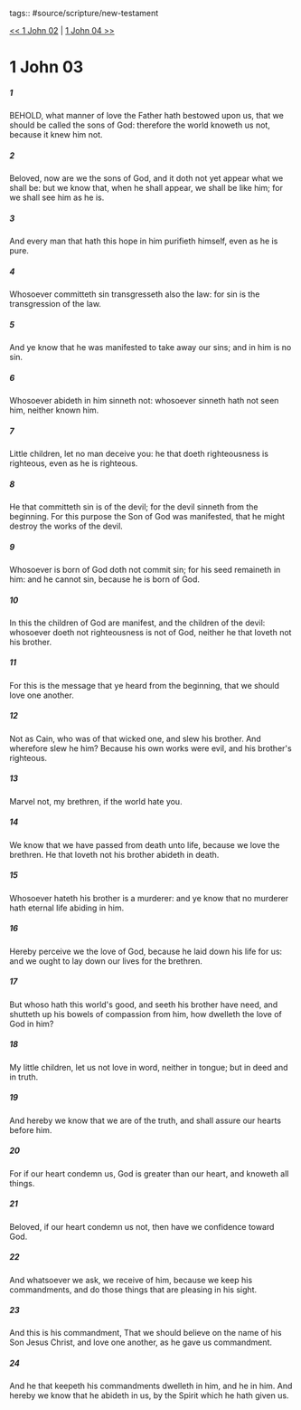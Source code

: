 tags:: #source/scripture/new-testament

[<< 1 John 02](/New_Testament/23_1_John/1_John_02.md) | [1 John 04 >>](/New_Testament/23_1_John/1_John_04.md)

# 1 John 03

##### 1

BEHOLD, what manner of love the Father hath bestowed upon us, that we should be called the sons of God: therefore the world knoweth us not, because it knew him not.

##### 2

Beloved, now are we the sons of God, and it doth not yet appear what we shall be: but we know that, when he shall appear, we shall be like him; for we shall see him as he is.

##### 3

And every man that hath this hope in him purifieth himself, even as he is pure.

##### 4

Whosoever committeth sin transgresseth also the law: for sin is the transgression of the law.

##### 5

And ye know that he was manifested to take away our sins; and in him is no sin.

##### 6

Whosoever abideth in him sinneth not: whosoever sinneth hath not seen him, neither known him.

##### 7

Little children, let no man deceive you: he that doeth righteousness is righteous, even as he is righteous.

##### 8

He that committeth sin is of the devil; for the devil sinneth from the beginning. For this purpose the Son of God was manifested, that he might destroy the works of the devil.

##### 9

Whosoever is born of God doth not commit sin; for his seed remaineth in him: and he cannot sin, because he is born of God.

##### 10

In this the children of God are manifest, and the children of the devil: whosoever doeth not righteousness is not of God, neither he that loveth not his brother.

##### 11

For this is the message that ye heard from the beginning, that we should love one another.

##### 12

Not as Cain, who was of that wicked one, and slew his brother. And wherefore slew he him? Because his own works were evil, and his brother's righteous.

##### 13

Marvel not, my brethren, if the world hate you.

##### 14

We know that we have passed from death unto life, because we love the brethren. He that loveth not his brother abideth in death.

##### 15

Whosoever hateth his brother is a murderer: and ye know that no murderer hath eternal life abiding in him.

##### 16

Hereby perceive we the love of God, because he laid down his life for us: and we ought to lay down our lives for the brethren.

##### 17

But whoso hath this world's good, and seeth his brother have need, and shutteth up his bowels of compassion from him, how dwelleth the love of God in him?

##### 18

My little children, let us not love in word, neither in tongue; but in deed and in truth.

##### 19

And hereby we know that we are of the truth, and shall assure our hearts before him.

##### 20

For if our heart condemn us, God is greater than our heart, and knoweth all things.

##### 21

Beloved, if our heart condemn us not, then have we confidence toward God.

##### 22

And whatsoever we ask, we receive of him, because we keep his commandments, and do those things that are pleasing in his sight.

##### 23

And this is his commandment, That we should believe on the name of his Son Jesus Christ, and love one another, as he gave us commandment.

##### 24

And he that keepeth his commandments dwelleth in him, and he in him. And hereby we know that he abideth in us, by the Spirit which he hath given us.
